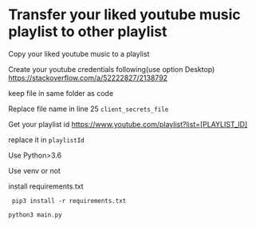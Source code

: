 # Transfer your liked youtube music playlist to other playlist
Copy your liked youtube music to a playlist

Create your youtube credentials following(use option Desktop)
https://stackoverflow.com/a/52222827/2138792

keep file in same folder as code

Replace file name in line 25 `client_secrets_file`

Get your playlist id 
https://www.youtube.com/playlist?list=[PLAYLIST_ID]

replace it in `playlistId`

Use Python>3.6

Use venv or not

install requirements.txt

` pip3 install -r requirements.txt`

`python3 main.py`
